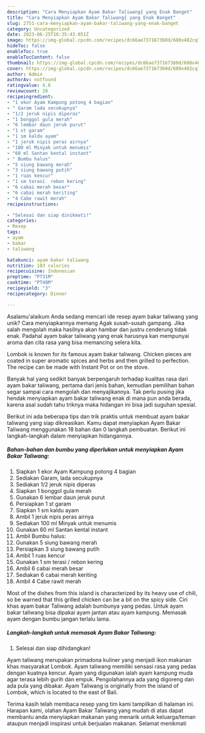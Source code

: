 ```yaml
---
description: "Cara Menyiapkan Ayam Bakar Taliwang{ yang Enak Banget"
title: "Cara Menyiapkan Ayam Bakar Taliwang{ yang Enak Banget"
slug: 2751-cara-menyiapkan-ayam-bakar-taliwang-yang-enak-banget
category: Uncategorized
date: 2023-06-25T16:35:43.051Z
image: https://img-global.cpcdn.com/recipes/dc66ae737167360d/680x482cq70/ayam-bakar-taliwang-foto-resep-utama.jpg
hideToc: false
enableToc: true
enableTocContent: false
thumbnail: https://img-global.cpcdn.com/recipes/dc66ae737167360d/680x482cq70/ayam-bakar-taliwang-foto-resep-utama.jpg
cover: https://img-global.cpcdn.com/recipes/dc66ae737167360d/680x482cq70/ayam-bakar-taliwang-foto-resep-utama.jpg
author: Admin
authorAv: notfound
ratingvalue: 4.8
reviewcount: 20
recipeingredient:
- "1 ekor Ayam Kampung potong 4 bagian"
- " Garam lada secukupnya"
- "1/2 jeruk nipis diperas"
- "1 bonggol gula merah"
- "6 lembar daun jeruk purut"
- "1 st garam"
- "1 sm kaldu ayam"
- "1 jeruk nipis peras airnya"
- "100 ml Minyak untuk menumis"
- "60 ml Santan kental instant"
- " Bumbu halus"
- "5 siung bawang merah"
- "3 siung bawang putih"
- "1 ruas kencur"
- "1 sm terasi  rebon kering"
- "6 cabai merah besar"
- "6 cabai merah keriting"
- "4 Cabe rawit merah"
recipeinstructions:

- "Selesai dan siap dinikmati!"
categories:
- Resep
tags:
- ayam
- bakar
- taliwang

katakunci: ayam bakar taliwang 
nutrition: 183 calories
recipecuisine: Indonesian
preptime: "PT31M"
cooktime: "PT48M"
recipeyield: "3"
recipecategory: Dinner

---
```



Asalamu'alaikum Anda sedang mencari ide resep ayam bakar taliwang yang unik? Cara menyiapkannya memang Agak susah-susah gampang. Jika salah mengolah maka hasilnya akan hambar dan justru cenderung tidak enak. Padahal ayam bakar taliwang yang enak harusnya kan mempunyai aroma dan cita rasa yang bisa memancing selera kita.


Lombok is known for its famous ayam bakar taliwang. Chicken pieces are coated in super aromatic spices and herbs and then grilled to perfection. The recipe can be made with Instant Pot or on the stove.

Banyak hal yang sedikit banyak berpengaruh terhadap kualitas rasa dari ayam bakar taliwang, pertama dari jenis bahan, kemudian pemilihan bahan segar sampai cara mengolah dan menyajikannya. Tak perlu pusing jika hendak menyiapkan ayam bakar taliwang enak di mana pun anda berada, karena asal sudah tahu triknya maka hidangan ini bisa jadi suguhan spesial.


Berikut ini ada beberapa tips dan trik praktis untuk membuat ayam bakar taliwang yang siap dikreasikan. Kamu dapat menyiapkan Ayam Bakar Taliwang menggunakan 18 bahan dan 0 langkah pembuatan. Berikut ini langkah-langkah dalam menyiapkan hidangannya.

<!--inarticleads1-->

##### Bahan-bahan dan bumbu yang diperlukan untuk menyiapkan Ayam Bakar Taliwang:

1. Siapkan 1 ekor Ayam Kampung potong 4 bagian
1. Sediakan  Garam, lada secukupnya
1. Sediakan 1/2 jeruk nipis diperas
1. Siapkan 1 bonggol gula merah
1. Gunakan 6 lembar daun jeruk purut
1. Persiapkan 1 st garam
1. Siapkan 1 sm kaldu ayam
1. Ambil 1 jeruk nipis peras airnya
1. Sediakan 100 ml Minyak untuk menumis
1. Gunakan 60 ml Santan kental instant
1. Ambil  Bumbu halus:
1. Gunakan 5 siung bawang merah
1. Persiapkan 3 siung bawang putih
1. Ambil 1 ruas kencur
1. Gunakan 1 sm terasi / rebon kering
1. Ambil 6 cabai merah besar
1. Sediakan 6 cabai merah keriting
1. Ambil 4 Cabe rawit merah


Most of the dishes from this island is characterized by its heavy use of chili, so be warned that this grilled chicken can be a bit on the spicy side. Ciri khas ayam bakar Taliwang adalah bumbunya yang pedas. Untuk ayam bakar taliwang bisa dipakai ayam jantan atau ayam kampung. Memasak ayam dengan bumbu jangan terlalu lama. 

<!--inarticleads2-->

##### Langkah-langkah untuk memasak Ayam Bakar Taliwang:


1. Selesai dan siap dihidangkan!

Ayam taliwang merupakan primadona kuliner yang menjadi ikon makanan khas masyarakat Lombok. Ayam taliwang memiliki sensasi rasa yang pedas dengan kuatnya kencur. Ayam yang digunakan ialah ayam kampung muda agar terasa lebih gurih dan empuk. Pengolahannya ada yang digoreng dan ada pula yang dibakar. Ayam Taliwang is originally from the island of Lombok, which is located to the east of Bali. 

Terima kasih telah membaca resep yang tim kami tampilkan di halaman ini. Harapan kami, olahan Ayam Bakar Taliwang yang mudah di atas dapat membantu anda menyiapkan makanan yang menarik untuk keluarga/teman ataupun menjadi inspirasi untuk berjualan makanan. Selamat menikmati
